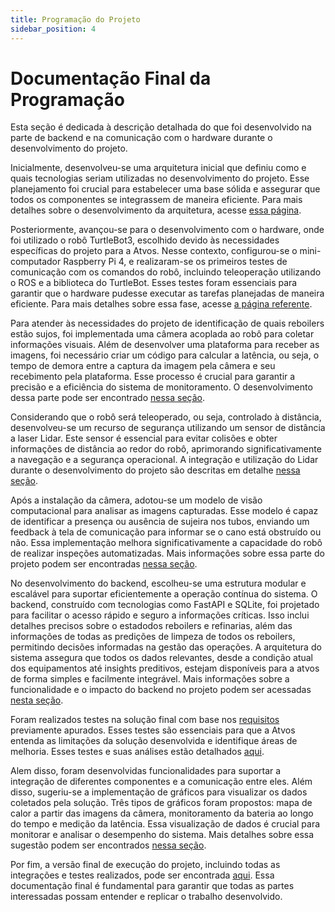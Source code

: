 ```yaml
---
title: Programação do Projeto
sidebar_position: 4
---
```

# Documentação Final da Programação

Esta seção é dedicada à descrição detalhada do que foi desenvolvido na parte de backend e na comunicação com o hardware durante o desenvolvimento do projeto.

Inicialmente, desenvolveu-se uma arquitetura inicial que definiu como e quais tecnologias seriam utilizadas no desenvolvimento do projeto. Esse planejamento foi crucial para estabelecer uma base sólida e assegurar que todos os componentes se integrassem de maneira eficiente. Para mais detalhes sobre o desenvolvimento da arquitetura, acesse [essa página](../sprint_1/programacao/proposta_inicial_arquitetura.md).

Posteriormente, avançou-se para o desenvolvimento com o hardware, onde foi utilizado o robô TurtleBot3, escolhido devido às necessidades específicas do projeto para a Atvos. Nesse contexto, configurou-se o mini-computador Raspberry Pi 4, e realizaram-se os primeiros testes de comunicação com os comandos do robô, incluindo teleoperação utilizando o ROS e a biblioteca do TurtleBot. Esses testes foram essenciais para garantir que o hardware pudesse executar as tarefas planejadas de maneira eficiente. Para mais detalhes sobre essa fase, acesse [a página referente](../sprint_2/como_executar.md).

Para atender às necessidades do projeto de identificação de quais reboilers estão sujos, foi implementada uma câmera acoplada ao robô para coletar informações visuais. Além de desenvolver uma plataforma para receber as imagens, foi necessário criar um código para calcular a latência, ou seja, o tempo de demora entre a captura da imagem pela câmera e seu recebimento pela plataforma. Esse processo é crucial para garantir a precisão e a eficiência do sistema de monitoramento. O desenvolvimento dessa parte pode ser encontrado [nessa seção](../sprint_3/programacao/camera_latencia.md).

Considerando que o robô será teleoperado, ou seja, controlado à distância, desenvolveu-se um recurso de segurança utilizando um sensor de distância a laser Lidar. Este sensor é essencial para evitar colisões e obter informações de distância ao redor do robô, aprimorando significativamente a navegação e a segurança operacional. A integração e utilização do Lidar durante o desenvolvimento do projeto são descritas em detalhe [nessa seção](../sprint_3/programacao/lidar.md).

Após a instalação da câmera, adotou-se um modelo de visão computacional para analisar as imagens capturadas. Esse modelo é capaz de identificar a presença ou ausência de sujeira nos tubos, enviando um feedback à tela de comunicação para informar se o cano está obstruído ou não. Essa implementação melhora significativamente a capacidade do robô de realizar inspeções automatizadas. Mais informações sobre essa parte do projeto podem ser encontradas [nessa seção](../sprint_4/visao_computacional.md).

No desenvolvimento do backend, escolheu-se uma estrutura modular e escalável para suportar eficientemente a operação contínua do sistema. O backend, construído com tecnologias como FastAPI e SQLite, foi projetado para facilitar o acesso rápido e seguro a informações críticas. Isso inclui detalhes precisos sobre o estadodos reboilers e refinarias, além das informações de todas as predições de limpeza de todos os reboilers, permitindo decisões informadas na gestão das operações. A arquitetura do sistema assegura que todos os dados relevantes, desde a condição atual dos equipamentos até insights preditivos, estejam disponíveis para a atvos de forma simples e facilmente integrável. Mais informações sobre a funcionalidade e o impacto do backend no projeto podem ser acessadas [nesta seção](../sprint_4/backend.md).

Foram realizados testes na solução final com base nos [requisitos](requisitos.md) previamente apurados. Esses testes são essenciais para que a Atvos entenda as limitações da solução desenvolvida e identifique áreas de melhoria. Esses testes e suas análises estão detalhados [aqui](../sprint_4/testes_requisitos.md).

Alem disso, foram desenvolvidas funcionalidades para suportar a integração de diferentes componentes e a comunicação entre eles. Além disso, sugeriu-se a implementação de gráficos para visualizar os dados coletados pela solução. Três tipos de gráficos foram propostos: mapa de calor a partir das imagens da câmera, monitoramento da bateria ao longo do tempo e medição da latência. Essa visualização de dados é crucial para monitorar e analisar o desempenho do sistema. Mais detalhes sobre essa sugestão podem ser encontrados [nessa seção](../sprint_3/graficos_api.md).

Por fim, a versão final de execução do projeto, incluindo todas as integrações e testes realizados, pode ser encontrada [aqui](../sprint_4/como_executar.md). Essa documentação final é fundamental para garantir que todas as partes interessadas possam entender e replicar o trabalho desenvolvido.
